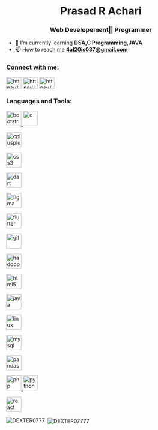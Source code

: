 <h1 align="center">Prasad R Achari</h1>
<h3 align="center">Web Developement|| Programmer</h3>

- 🌱 I’m currently learning **DSA,C Programming,JAVA**
- 📫 How to reach me **[4al20is037@gmail.com](mailto:4al20is037@gmail.com)**

<h3 align="left">Connect with me:</h3>
<p align="left">
<a href="https://www.linkedin.com/in/prasad-achari-29b064235/" target="blank"><img align="center" src="[https://raw.githubusercontent.com/rahuldkjain/github-profile-readme-generator/master/src/images/icons/Social/linked-in-alt.svg](https://raw.githubusercontent.com/rahuldkjain/github-profile-readme-generator/master/src/images/icons/Social/linked-in-alt.svg)" alt="https://www.linkedin.com/in/prasad-achari-29b064235/" height="30" width="40" /></a>
<a href="https://www.facebook.com/prasad.achari.948" target="blank"><img align="center" src="[https://raw.githubusercontent.com/rahuldkjain/github-profile-readme-generator/master/src/images/icons/Social/facebook.svg](https://raw.githubusercontent.com/rahuldkjain/github-profile-readme-generator/master/src/images/icons/Social/facebook.svg)" alt="https://www.facebook.com/prasad.achari.948" height="30" width="40" /></a>
<a href="https://www.codechef.com/users/prasad7770" target="blank"><img align="center" src="[https://cdn.jsdelivr.net/npm/simple-icons@3.1.0/icons/codechef.svg](https://cdn.jsdelivr.net/npm/simple-icons@3.1.0/icons/codechef.svg)" alt="https://www.codechef.com/users/prasad7770" height="30" width="40" /></a>
</p>

<h3 align="left">Languages and Tools:</h3>
<p align="left">
<a href="[https://getbootstrap.com](https://getbootstrap.com/)" target="_blank" rel="noreferrer"> <img src="[https://raw.githubusercontent.com/devicons/devicon/master/icons/bootstrap/bootstrap-plain-wordmark.svg](https://raw.githubusercontent.com/devicons/devicon/master/icons/bootstrap/bootstrap-plain-wordmark.svg)" alt="bootstrap" width="40" height="40"/> </a> <a href="[https://www.cprogramming.com/](https://www.cprogramming.com/)" target="_blank" rel="noreferrer"> <img src="[https://raw.githubusercontent.com/devicons/devicon/master/icons/c/c-original.svg](https://raw.githubusercontent.com/devicons/devicon/master/icons/c/c-original.svg)" alt="c" width="40" height="40"/> </a>

<a href="[https://www.w3schools.com/cpp/](https://www.w3schools.com/cpp/)" target="_blank" rel="noreferrer"> <img src="[https://raw.githubusercontent.com/devicons/devicon/master/icons/cplusplus/cplusplus-original.svg](https://raw.githubusercontent.com/devicons/devicon/master/icons/cplusplus/cplusplus-original.svg)" alt="cplusplus" width="40" height="40"/> </a>

<a href="[https://www.w3schools.com/css/](https://www.w3schools.com/css/)" target="_blank" rel="noreferrer"> <img src="[https://raw.githubusercontent.com/devicons/devicon/master/icons/css3/css3-original-wordmark.svg](https://raw.githubusercontent.com/devicons/devicon/master/icons/css3/css3-original-wordmark.svg)" alt="css3" width="40" height="40"/> </a>

<a href="[https://dart.dev](https://dart.dev/)" target="_blank" rel="noreferrer"> <img src="[https://www.vectorlogo.zone/logos/dartlang/dartlang-icon.svg](https://www.vectorlogo.zone/logos/dartlang/dartlang-icon.svg)" alt="dart" width="40" height="40"/> </a>

<a href="[https://www.figma.com/](https://www.figma.com/)" target="_blank" rel="noreferrer"> <img src="[https://www.vectorlogo.zone/logos/figma/figma-icon.svg](https://www.vectorlogo.zone/logos/figma/figma-icon.svg)" alt="figma" width="40" height="40"/> </a>

<a href="[https://flutter.dev](https://flutter.dev/)" target="_blank" rel="noreferrer"> <img src="[https://www.vectorlogo.zone/logos/flutterio/flutterio-icon.svg](https://www.vectorlogo.zone/logos/flutterio/flutterio-icon.svg)" alt="flutter" width="40" height="40"/> </a>

<a href="[https://git-scm.com/](https://git-scm.com/)" target="_blank" rel="noreferrer"> <img src="[https://www.vectorlogo.zone/logos/git-scm/git-scm-icon.svg](https://www.vectorlogo.zone/logos/git-scm/git-scm-icon.svg)" alt="git" width="40" height="40"/> </a>

<a href="[https://hadoop.apache.org/](https://hadoop.apache.org/)" target="_blank" rel="noreferrer"> <img src="[https://www.vectorlogo.zone/logos/apache_hadoop/apache_hadoop-icon.svg](https://www.vectorlogo.zone/logos/apache_hadoop/apache_hadoop-icon.svg)" alt="hadoop" width="40" height="40"/> </a>

<a href="[https://www.w3.org/html/](https://www.w3.org/html/)" target="_blank" rel="noreferrer"> <img src="[https://raw.githubusercontent.com/devicons/devicon/master/icons/html5/html5-original-wordmark.svg](https://raw.githubusercontent.com/devicons/devicon/master/icons/html5/html5-original-wordmark.svg)" alt="html5" width="40" height="40"/> </a>

<a href="[https://www.java.com](https://www.java.com/)" target="_blank" rel="noreferrer"> <img src="[https://raw.githubusercontent.com/devicons/devicon/master/icons/java/java-original.svg](https://raw.githubusercontent.com/devicons/devicon/master/icons/java/java-original.svg)" alt="java" width="40" height="40"/> </a>

<a href="[https://www.linux.org/](https://www.linux.org/)" target="_blank" rel="noreferrer"> <img src="[https://raw.githubusercontent.com/devicons/devicon/master/icons/linux/linux-original.svg](https://raw.githubusercontent.com/devicons/devicon/master/icons/linux/linux-original.svg)" alt="linux" width="40" height="40"/> </a>

<a href="[https://www.mysql.com/](https://www.mysql.com/)" target="_blank" rel="noreferrer"> <img src="[https://raw.githubusercontent.com/devicons/devicon/master/icons/mysql/mysql-original-wordmark.svg](https://raw.githubusercontent.com/devicons/devicon/master/icons/mysql/mysql-original-wordmark.svg)" alt="mysql" width="40" height="40"/> </a>

<a href="[https://pandas.pydata.org/](https://pandas.pydata.org/)" target="_blank" rel="noreferrer"> <img src="[https://raw.githubusercontent.com/devicons/devicon/2ae2a900d2f041da66e950e4d48052658d850630/icons/pandas/pandas-original.svg](https://raw.githubusercontent.com/devicons/devicon/2ae2a900d2f041da66e950e4d48052658d850630/icons/pandas/pandas-original.svg)" alt="pandas" width="40" height="40"/> </a>

<a href="[https://www.php.net](https://www.php.net/)" target="_blank" rel="noreferrer"> <img src="[https://raw.githubusercontent.com/devicons/devicon/master/icons/php/php-original.svg](https://raw.githubusercontent.com/devicons/devicon/master/icons/php/php-original.svg)" alt="php" width="40" height="40"/> </a> <a href="[https://www.python.org](https://www.python.org/)" target="_blank" rel="noreferrer"> <img src="[https://raw.githubusercontent.com/devicons/devicon/master/icons/python/python-original.svg](https://raw.githubusercontent.com/devicons/devicon/master/icons/python/python-original.svg)" alt="python" width="40" height="40"/> </a>

<a href="[https://reactjs.org/](https://reactjs.org/)" target="_blank" rel="noreferrer"> <img src="[https://raw.githubusercontent.com/devicons/devicon/master/icons/react/react-original-wordmark.svg](https://raw.githubusercontent.com/devicons/devicon/master/icons/react/react-original-wordmark.svg)" alt="react" width="40" height="40"/> </a>
</p>

<p><img align="left" src="[https://github-readme-stats.vercel.app/api/top-langs?username=DEXTER0777&show_icons=true&locale=en&layout=compact](https://github-readme-stats.vercel.app/api/top-langs?username=DEXTER0777&show_icons=true&locale=en&layout=compact)" alt="DEXTER0777" /></p>

<p> <img align="center" src="[https://github-readme-stats.vercel.app/api?username=DEXTER0777&show_icons=true&locale=en](https://github-readme-stats.vercel.app/api?username=DEXTER0777&show_icons=true&locale=en)" alt="DEXTER07777" /></p>
